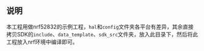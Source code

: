 ## 说明
本工程用做nrf52832的示例工程，`hal`和`config`文件夹各平台有差异，其余直接拷贝SDK的`include`、`data_template`、`sdk_src`文件夹，放入此目录下，然后将此工程放入nrf环境中编译即可。